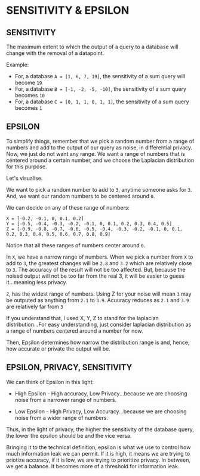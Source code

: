 

SENSITIVITY & EPSILON
=====================

SENSITIVITY
-----------
The maximum extent to which the output of a query to a database will change with the removal of a datapoint. 

Example:

- For, a database `A = [1, 6, 7, 19]`, the sensitivity of a sum query will become `19`
- For, a database `B = [-1, -2, -5, -10]`, the sensitivity of a sum query becomes `10`
- For, a database `C = [0, 1, 1, 0, 1, 1]`, the sensitivity of a sum query becomes `1`


EPSILON
-------

To simplify things, remember that we pick a random number from a range of numbers and add to the output of our query as noise, in differential privacy. 
Now, we just do not want any range. We want a range of numbers that is centered around a certain number, and we choose the Laplacian distribution for this purpose. 

Let's visualise.

We want to pick a random number to add to `3`, anytime someone asks for `3`. And, we want our random numbers to be centered around `0`.

We can decide on any of these range of numbers:

```
X = [-0.2, -0.1, 0, 0.1, 0.2]
Y = [-0.5, -0.4, -0.3, -0.2, -0.1, 0, 0.1, 0.2, 0.3, 0.4, 0.5]
Z = [-0.9, -0.8, -0.7, -0.6, -0.5, -0.4, -0.3, -0.2, -0.1, 0, 0.1, 0.2, 0.3, 0.4, 0.5, 0.6, 0.7, 0.8, 0.9]
```

Notice that all these ranges of numbers center around `0`. 

In `X`, we have a narrow range of numbers. When we pick a number from `X` to add to `3`, the greatest changes will be `2.8` and `3.2` which are relatively close to `3`. The accuracy of the result will not be too affected. But, because the noised output will not be too far from the real 3, it will be easier to guess it...meaning less privacy.

`Z`, has the widest range of numbers. Using Z for your noise will mean `3` may be outputed as anything from `2.1` to `3.9`. Acuuracy reduces as `2.1` and `3.9` are relatively far from `3`


If you understand that, I used X, Y, Z to stand for the laplacian distribution...For easy understanding, just consider laplacian distribution as a range of numbers centered around a number for now. 

Then, Epsilon determines how narrow the distribution range is and, hence, how accurate or private the output will be.

EPSILON, PRIVACY, SENSITIVITY
-----------------------------

We can think of Epsilon in this light:

- High Epsilon - High accuracy, Low Privacy...because we are choosing noise from a narrower range of numbers.

- Low Epsilon - High Privacy, Low Accuracy...because we are choosing noise from a wider range of numbers.

Thus, in the light of privacy, the higher the sensitivity of the database query, the lower the epsilon should be and the vice versa. 

Bringing it to the technical definition, epsilon is what we use to control how much information leak we can permit. If it is high, it means we are trying to priotize accuracy, if it is low, we are trying to prioritize privacy. In between, we get a balance. It becomes more of a threshold for information leak.
